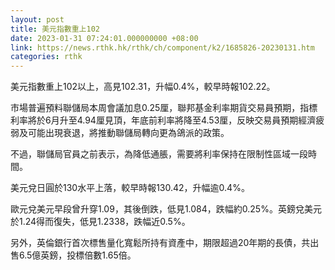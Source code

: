 ```yaml
---
layout: post
title: 美元指數重上102
date: 2023-01-31 07:24:01.000000000 +08:00
link: https://news.rthk.hk/rthk/ch/component/k2/1685826-20230131.htm
categories: rthk
---
```


美元指數重上102以上，高見102.31，升幅0.4%，較早時報102.22。

市場普遍預料聯儲局本周會議加息0.25厘，聯邦基金利率期貨交易員預期，指標利率將於6月升至4.94厘見頂，年底前利率將降至4.53厘，反映交易員預期經濟疲弱及可能出現衰退，將推動聯儲局轉向更為鴿派的政策。

不過，聯儲局官員之前表示，為降低通脹，需要將利率保持在限制性區域一段時間。

美元兌日圓於130水平上落，較早時報130.42，升幅逾0.4%。

歐元兌美元早段曾升穿1.09，其後倒跌，低見1.084，跌幅約0.25%。英鎊兌美元於1.24得而復失，低見1.2338，跌幅近0.5%。

另外，英倫銀行首次標售量化寬鬆所持有資產中，期限超過20年期的長債，共出售6.5億英鎊，投標倍數1.65倍。
